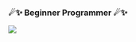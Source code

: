 ###  ☄✨  Beginner Programmer  ☄✨
[<img src="https://puu.sh/JtggS/a7c3e42aeb.gif">](https://www.youtube.com/@tysuiku)

